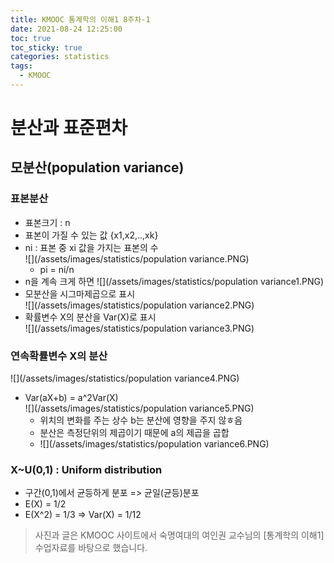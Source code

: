 ```yaml
---
title: KMOOC 통계학의 이해1 8주차-1
date: 2021-08-24 12:25:00
toc: true
toc_sticky: true
categories: statistics
tags:
  - KMOOC
---
```


# 분산과 표준편차

## 모분산(population variance)

### 표본분산
- 표본크기 : n
- 표본이 가질 수 있는 값 {x1,x2,..,xk}
- ni : 표본 중 xi 값을 가지는 표본의 수   
![](/assets/images/statistics/population variance.PNG)  
  - pi = ni/n
- n을 계속 크게 하면
  ![](/assets/images/statistics/population variance1.PNG)  
- 모분산을 시그마제곱으로 표시  
  ![](/assets/images/statistics/population variance2.PNG)  
- 확률변수 X의 분산을 Var(X)로 표시  
  ![](/assets/images/statistics/population variance3.PNG)  

### 연속확률변수 X의 분산  
![](/assets/images/statistics/population variance4.PNG)  
- Var(aX+b) = a^2Var(X)  
![](/assets/images/statistics/population variance5.PNG)  
  - 위치의 변화를 주는 상수 b는 분산에 영향을 주지 않ㅎ음
  - 분산은 측정단위의 제곱이기 때문에 a의 제곱을 곱합
  - ![](/assets/images/statistics/population variance6.PNG)  

### X~U(0,1) : Uniform distribution
- 구간(0,1)에서 균등하게 분포 => 균일(균등)분포
- E(X) = 1/2
- E(X^2) = 1/3 => Var(X) = 1/12

> 사진과 글은 KMOOC 사이트에서 숙명여대의 여인권 교수님의 [통계학의 이해1] 수업자료를 바탕으로 했습니다.  
